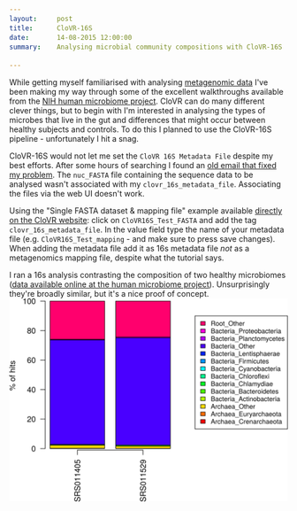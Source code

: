 ```yaml
---
layout:     post
title:      CloVR-16S
date:       14-08-2015 12:00:00
summary:    Analysing microbial community compositions with CloVR-16S

---
```


While getting myself familiarised with analysing [metagenomic data](https://en.wikipedia.org/wiki/Microbiota) I've been
making my way through some of the excellent walkthroughs available from the
[NIH human microbiome project](http://hmpdacc.org/resources/tools_protocols.php). CloVR
can do many different clever things, but to begin with I'm interested in
analysing the types of microbes that live in the gut and differences that might
occur between healthy subjects and controls. To do this I planned to use the
CloVR-16S pipeline - unfortunately I hit a snag.

CloVR-16S would not let me set the `CloVR 16S Metadata File` despite my best
efforts. After some hours of searching I found an
[old email that fixed my problem](http://lists.igs.umaryland.edu/pipermail/clovr-users/2011-August/000150.html). The
`nuc_FASTA` file containing the sequence data to be analysed wasn't associated
with my `clovr_16s_metadata_file`. Associating the files via the web UI
doesn't work.

Using the "Single FASTA dataset & mapping file" example available
[directly on the CloVR website](http://clovr.org/methods/clovr16s-v1-1-walkthrough/):
click on `CloVR16S_Test_FASTA` and add the tag `clovr_16s_metadata_file`. In the
value field type the name of your metadata file (e.g. `CloVR16S_Test_mapping` -
and make
sure to press save changes). When adding the metadata file add it as 16s metadata file *not* as a
metagenomics mapping file, despite what the tutorial says. 

I ran a 16s analysis contrasting the composition of two healthy microbiomes
([data available online at the human microbiome project](http://hmpdacc.org/HMASM/)). Unsurprisingly
they're broadly similar, but it's a nice proof of concept.
![phylum histogram](/img/phylum-histogram.png)
